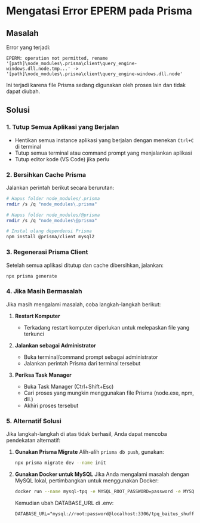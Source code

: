 # Mengatasi Error EPERM pada Prisma

## Masalah

Error yang terjadi:

```
EPERM: operation not permitted, rename '[path]\node_modules\.prisma\client\query_engine-windows.dll.node.tmp...' -> '[path]\node_modules\.prisma\client\query_engine-windows.dll.node'
```

Ini terjadi karena file Prisma sedang digunakan oleh proses lain dan tidak dapat diubah.

## Solusi

### 1. Tutup Semua Aplikasi yang Berjalan

- Hentikan semua instance aplikasi yang berjalan dengan menekan `Ctrl+C` di terminal
- Tutup semua terminal atau command prompt yang menjalankan aplikasi
- Tutup editor kode (VS Code) jika perlu

### 2. Bersihkan Cache Prisma

Jalankan perintah berikut secara berurutan:

```bash
# Hapus folder node_modules/.prisma
rmdir /s /q "node_modules\.prisma"

# Hapus folder node_modules/@prisma
rmdir /s /q "node_modules\@prisma"

# Instal ulang dependensi Prisma
npm install @prisma/client mysql2
```

### 3. Regenerasi Prisma Client

Setelah semua aplikasi ditutup dan cache dibersihkan, jalankan:

```bash
npx prisma generate
```

### 4. Jika Masih Bermasalah

Jika masih mengalami masalah, coba langkah-langkah berikut:

1. **Restart Komputer**
   - Terkadang restart komputer diperlukan untuk melepaskan file yang terkunci

2. **Jalankan sebagai Administrator**
   - Buka terminal/command prompt sebagai administrator
   - Jalankan perintah Prisma dari terminal tersebut

3. **Periksa Task Manager**
   - Buka Task Manager (Ctrl+Shift+Esc)
   - Cari proses yang mungkin menggunakan file Prisma (node.exe, npm, dll.)
   - Akhiri proses tersebut

### 5. Alternatif Solusi

Jika langkah-langkah di atas tidak berhasil, Anda dapat mencoba pendekatan alternatif:

1. **Gunakan Prisma Migrate**
   Alih-alih `prisma db push`, gunakan:

   ```bash
   npx prisma migrate dev --name init
   ```

2. **Gunakan Docker untuk MySQL**
   Jika Anda mengalami masalah dengan MySQL lokal, pertimbangkan untuk menggunakan Docker:
   ```bash
   docker run --name mysql-tpq -e MYSQL_ROOT_PASSWORD=password -e MYSQL_DATABASE=tpq_baitus_shuffah -p 3306:3306 -d mysql:8
   ```
   Kemudian ubah DATABASE_URL di .env:
   ```
   DATABASE_URL="mysql://root:password@localhost:3306/tpq_baitus_shuffah"
   ```
